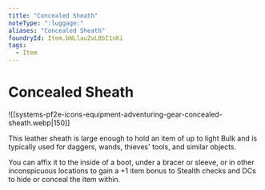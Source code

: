 ```yaml
---
title: "Concealed Sheath"
noteType: ":luggage:"
aliases: "Concealed Sheath"
foundryId: Item.bNLlauZvL8bI1nKi
tags:
  - Item
---
```


# Concealed Sheath
![[systems-pf2e-icons-equipment-adventuring-gear-concealed-sheath.webp|150]]

This leather sheath is large enough to hold an item of up to light Bulk and is typically used for daggers, wands, thieves' tools, and similar objects.

You can affix it to the inside of a boot, under a bracer or sleeve, or in other inconspicuous locations to gain a +1 item bonus to Stealth checks and DCs to hide or conceal the item within.
